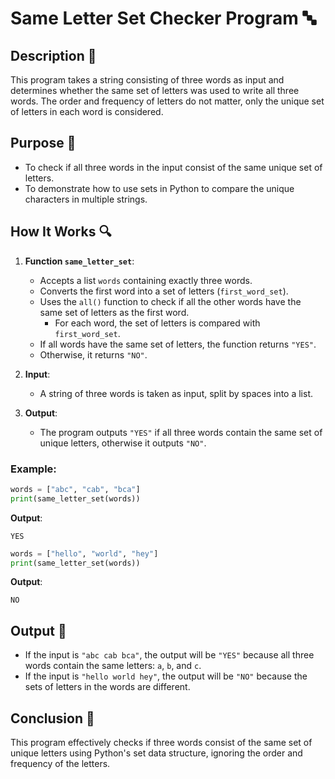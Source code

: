 # Same Letter Set Checker Program 🔤

## Description 📝

This program takes a string consisting of three words as input and determines whether the same set of letters was used to write all three words.
The order and frequency of letters do not matter, only the unique set of letters in each word is considered.

## Purpose 🎯

-   To check if all three words in the input consist of the same unique set of letters.
-   To demonstrate how to use sets in Python to compare the unique characters in multiple strings.

## How It Works 🔍

1. **Function `same_letter_set`**:

    - Accepts a list `words` containing exactly three words.
    - Converts the first word into a set of letters (`first_word_set`).
    - Uses the `all()` function to check if all the other words have the same set of letters as the first word.
        - For each word, the set of letters is compared with `first_word_set`.
    - If all words have the same set of letters, the function returns `"YES"`.
    - Otherwise, it returns `"NO"`.

2. **Input**:

    - A string of three words is taken as input, split by spaces into a list.

3. **Output**:
    - The program outputs `"YES"` if all three words contain the same set of unique letters, otherwise it outputs `"NO"`.

### Example:

```python
words = ["abc", "cab", "bca"]
print(same_letter_set(words))
```

**Output**:

```
YES
```

```python
words = ["hello", "world", "hey"]
print(same_letter_set(words))
```

**Output**:

```
NO
```

## Output 📜

-   If the input is `"abc cab bca"`, the output will be `"YES"` because all three words contain the same letters: `a`, `b`, and `c`.
-   If the input is `"hello world hey"`, the output will be `"NO"` because the sets of letters in the words are different.

## Conclusion 🚀

This program effectively checks if three words consist of the same set of unique letters using Python's set data structure, ignoring the order and frequency of the letters.
